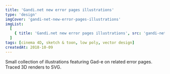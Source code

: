 ```yaml
---
title: 'Gandi.net new error pages illustrations'
type: 'design'
imgCover: 'gandi-net-new-error-pages-illustrations'
imgList:
  [
    { title: 'Gandi.net new error pages illustrations', src: 'gandi-net-new-error-pages-illustrations_1' },
  ]
tags: [cinema 4D, sketch & toon, low poly, vector design]
createdAt: 2018-10-09
---
```


Small collection of illustrations featuring Gad-e on related error pages. Traced 3D renders to SVG.
<!--more-->